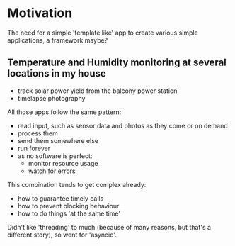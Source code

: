 # Motivation

The need for a simple 'template like' app to create various simple applications, a framework maybe?

##  Temperature and Humidity monitoring at several locations in my house

- track solar power yield from the balcony power station
- timelapse photography


All those apps follow the same pattern:

- read input, such as sensor data and photos as they come or on demand
- process them
- send them somewhere else
- run forever
- as no software is perfect: 
    - monitor resource usage
    - watch for errors

This combination tends to get complex already:

- how to guarantee timely calls
- how to prevent blocking behaviour
- how to do things 'at the same time'


Didn't like 'threading' to much (because of many reasons, but that's a different story), so went for 'asyncio'.
